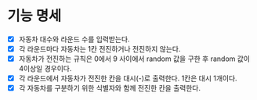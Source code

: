 # 기능 명세

- [X] 자동차 대수와 라운드 수를 입력받는다.
- [X] 각 라운드마다 자동차는 1칸 전진하거나 전진하지 않는다.
- [X] 자동차가 전진하는 규칙은 0에서 9 사이에서 random 값을 구한 후 random 값이 4이상일 경우이다.
- [X] 각 라운드에서 자동차가 전진한 칸을 대시(-)로 출력한다. 1칸은 대시 1개이다.
- [X] 각 자동차를 구분하기 위한 식별자와 함께 전진한 칸을 출력한다.
